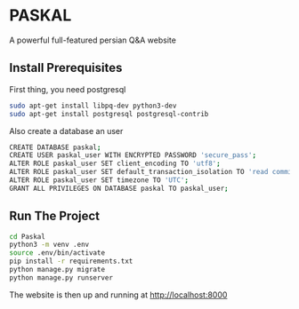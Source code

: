 # PASKAL

A powerful full-featured persian Q&A website

## Install Prerequisites

First thing, you need postgresql

```bash
sudo apt-get install libpq-dev python3-dev
sudo apt-get install postgresql postgresql-contrib
```

Also create a database an user

```bash
CREATE DATABASE paskal;
CREATE USER paskal_user WITH ENCRYPTED PASSWORD 'secure_pass';
ALTER ROLE paskal_user SET client_encoding TO 'utf8';
ALTER ROLE paskal_user SET default_transaction_isolation TO 'read committed';
ALTER ROLE paskal_user SET timezone TO 'UTC';
GRANT ALL PRIVILEGES ON DATABASE paskal TO paskal_user;
```

## Run The Project

```bash
cd Paskal
python3 -m venv .env
source .env/bin/activate
pip install -r requirements.txt
python manage.py migrate
python manage.py runserver
```

The website is then up and running at <http://localhost:8000>
